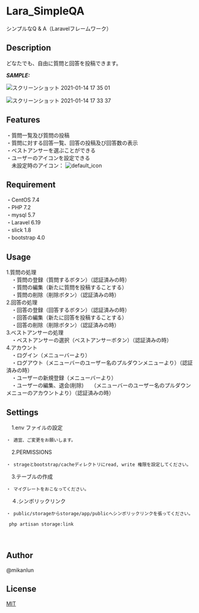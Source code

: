 # Lara_SimpleQA

シンプルなQ & A（Laravelフレームワーク）

## Description

どなたでも、自由に質問と回答を投稿できます。  

***SAMPLE:***

![スクリーンショット 2021-01-14 17 35 01](https://user-images.githubusercontent.com/36429862/104673553-4fd99c80-5725-11eb-99f2-5a295e42b635.png)

![スクリーンショット 2021-01-14 17 33 37](https://user-images.githubusercontent.com/36429862/104673708-a7780800-5725-11eb-9582-8fadebf8f07c.png)

## Features

・質問一覧及び質問の投稿  
・質問に対する回答一覧、回答の投稿及び回答数の表示  
・ベストアンサーを選ぶことができる  
・ユーザーのアイコンを設定できる  
　未設定時のアイコン：  ![default_icon](https://user-images.githubusercontent.com/36429862/104673828-d8583d00-5725-11eb-9273-bb51a5a4ac16.png)
 
## Requirement

・CentOS 7.4  
・PHP 7.2  
・mysql 5.7  
・Laravel 6.19  
・slick 1.8  
・bootstrap 4.0  

## Usage

1.質問の処理  
　・質問の登録（質問するボタン）（認証済みの時）  
　・質問の編集（新たに質問を投稿することする）  
　・質問の削除（削除ボタン）（認証済みの時）  
2.回答の処理  
　・回答の登録（回答するボタン）（認証済みの時）  
　・回答の編集（新たに回答を投稿することする）  
　・回答の削除（削除ボタン）（認証済みの時）  
3.ベストアンサーの処理  
　・ベストアンサーの選択（ベストアンサーボタン）（認証済みの時）  
4.アカウント  
　・ログイン（メニューバーより）  
　・ログアウト（メニューバーのユーザー名のプルダウンメニューより）（認証済みの時）  
　・ユーザーの新規登録（メニューバーより）  
　・ユーザーの編集、退会(削除)  
   （メニューバーのユーザー名のプルダウンメニューのアカウントより）（認証済みの時）  

## Settings

　1.env ファイルの設定  
 
    ・ 適宜、ご変更をお願いします。  

　2.PERMISSIONS  
 
    ・ strageとbootstrap/cacheディレクトリにread, write 権限を設定してください。

　3.テーブルの作成  
 
    ・ マイグレートをおこなってください。

　４.シンボリックリンク  
 
    ・ public/storageからstorage/app/publicへシンボリックリンクを張ってください。
    
     php artisan storage:link
  　

## Author

@mikanlun

## License

[MIT](https://github.com/mikanlun/MyGallery/blob/master/LICENSE)
